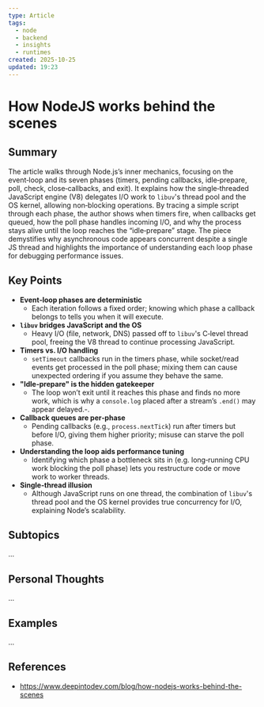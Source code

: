```yaml
---
type: Article
tags:
  - node
  - backend
  - insights
  - runtimes
created: 2025-10-25
updated: 19:23
---
```

# How NodeJS works behind the scenes

## Summary

The article walks through Node.js’s inner mechanics, focusing on the event‑loop and its seven phases (timers, pending callbacks, idle‑prepare, poll, check, close‑callbacks, and exit). It explains how the single‑threaded JavaScript engine (V8) delegates I/O work to `libuv`'s thread pool and the OS kernel, allowing non‑blocking operations. By tracing a simple script through each phase, the author shows when timers fire, when callbacks get queued, how the poll phase handles incoming I/O, and why the process stays alive until the loop reaches the “idle‑prepare” stage. The piece demystifies why asynchronous code appears concurrent despite a single JS thread and highlights the importance of understanding each loop phase for debugging performance issues.

## Key Points

- **Event‑loop phases are deterministic** 
	- Each iteration follows a fixed order; knowing which phase a callback belongs to tells you when it will execute.
-  **`libuv` bridges JavaScript and the OS** 
	- Heavy I/O (file, network, DNS) passed off to `libuv`'s C‑level thread pool, freeing the V8 thread to continue processing JavaScript.
- **Timers vs. I/O handling** 
	- `setTimeout` callbacks run in the timers phase, while socket/read events get processed in the poll phase; mixing them can cause unexpected ordering if you assume they behave the same. 
- **"Idle‑prepare" is the hidden gatekeeper** 
	- The loop won’t exit until it reaches this phase and finds no more work, which is why a `console.log` placed after a stream’s `.end()` may appear delayed.-.
- **Callback queues are per‑phase** 
	- Pending callbacks (e.g., `process.nextTick`) run after timers but before I/O, giving them higher priority; misuse can starve the poll phase.
- **Understanding the loop aids performance tuning**
	- Identifying which phase a bottleneck sits in (e.g. long‑running CPU work blocking the poll phase) lets you restructure code or move work to worker threads.
- **Single‑thread illusion** 
	- Although JavaScript runs on one thread, the combination of `libuv`'s thread pool and the OS kernel provides true concurrency for I/O, explaining Node’s scalability.

## Subtopics

...

## Personal Thoughts

...

## Examples

...

## References

- https://www.deepintodev.com/blog/how-nodejs-works-behind-the-scenes


